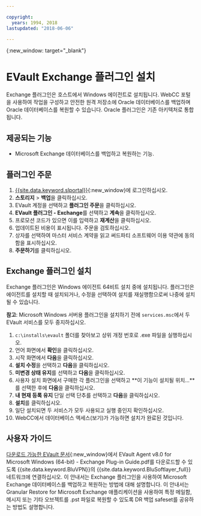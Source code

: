 ```yaml
---

copyright:
  years: 1994, 2018
lastupdated: "2018-06-06"

---
```

{:new_window: target="_blank"}

# EVault Exchange 플러그인 설치

Exchange 플러그인은 호스트에서 Windows 에이전트로 설치됩니다. WebCC 포털을 사용하여 작업을 구성하고 안전한 원격 저장소에 Oracle 데이터베이스를 백업하며 Oracle 데이터베이스를 복원할 수 있습니다. Oracle 플러그인은 기존 아키텍처로 통합됩니다. 

## 제공되는 기능

- Microsoft Exchange 데이터베이스를 백업하고 복원하는 기능. 

## 플러그인 주문

1. [{{site.data.keyword.slportal}}](https://control.softlayer.com/){:new_window}에 로그인하십시오. 
2. **스토리지** > **백업**을 클릭하십시오. 
3. EVault 계정을 선택하고 **플러그인 주문**을 클릭하십시오. 
4. **EVault 플러그인 - Exchange**를 선택하고 **계속**을 클릭하십시오. 
5. 프로모션 코드가 있으면 이를 입력하고 **재계산**을 클릭하십시오. 
6. 업데이트된 비용이 표시됩니다. 주문을 검토하십시오.  
7. 상자를 선택하여 마스터 서비스 계약을 읽고 써드파티 소프트웨어 이용 약관에 동의함을 표시하십시오.  
8. **주문하기**를 클릭하십시오. 

## Exchange 플러그인 설치

Exchange 플러그인은 Windows 에이전트 64비트 설치 중에 설치됩니다. 플러그인은 에이전트를 설치할 때 설치되거나, 수정을 선택하여 설치를 재실행함으로써 나중에 설치될 수 있습니다. 

**참고**: Microsoft Windows 서버용 플러그인을 설치하기 전에 `services.msc`에서 두 EVault 서비스를 모두 중지하십시오.   

1. `c:\installs\evault` 폴더를 찾아보고 상위 개정 번호로 .exe 파일을 실행하십시오. 
2. 언어 화면에서 **확인**을 클릭하십시오. 
3. 시작 화면에서 **다음**을 클릭하십시오. 
4. **설치 수정**을 선택하고 **다음**을 클릭하십시오. 
5. **미변경 상태 유지**를 선택하고 **다음**을 클릭하십시오. 
6. 사용자 설치 화면에서 구매한 각 플러그인을 선택하고 **이 기능이 설치될 위치...**를 선택한 후에 **다음**을 클릭하십시오. 
7. **내 현재 등록 유지** 단일 선택 단추를 선택하고 **다음**을 클릭하십시오. 
8. **설치**를 클릭하십시오. 
9. 일단 설치되면 두 서비스가 모두 사용되고 실행 중인지 확인하십시오. 
10. WebCC에서 데이터베이스 액세스(보기)가 가능하면 설치가 완료된 것입니다.  

## 사용자 가이드

[다운로드 가능한 EVault 문서](http://downloads.service.softlayer.com/evault/Documentation/){:new_window}에서 EVault Agent v8.0 for Microsoft Windows (64-bit) - Exchange Plug-in Guide.pdf를 다운로드할 수 있도록 {{site.data.keyword.BluVPN}}의 {{site.data.keyword.BluSoftlayer_full}} 네트워크에 연결하십시오. 이 안내서는 Exchange 플러그인을 사용하여 Microsoft Exchange 데이터베이스를 백업하고 복원하는 방법에 대해 설명합니다. 이 안내서는 Granular Restore for Microsoft Exchange 애플리케이션을 사용하여 특정 메일함, 메시지 또는 기타 오브젝트를 .pst 파일로 복원할 수 있도록 DR 백업 safeset를 공유하는 방법도 설명합니다. 


